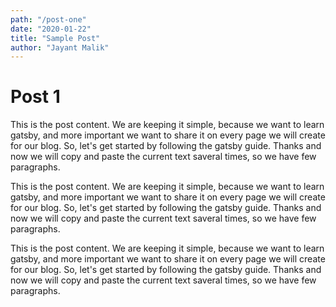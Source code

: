 ```yaml
---
path: "/post-one"
date: "2020-01-22"
title: "Sample Post"
author: "Jayant Malik"
---
```


# Post 1

This is the post content. We are keeping it simple, because we want to learn gatsby, and more important we want to share it on every page we will create for our blog. So, let's get started by following the gatsby guide. Thanks and now we will copy and paste the current text saveral times, so we have few paragraphs.

This is the post content. We are keeping it simple, because we want to learn gatsby, and more important we want to share it on every page we will create for our blog. So, let's get started by following the gatsby guide. Thanks and now we will copy and paste the current text saveral times, so we have few paragraphs.

This is the post content. We are keeping it simple, because we want to learn gatsby, and more important we want to share it on every page we will create for our blog. So, let's get started by following the gatsby guide. Thanks and now we will copy and paste the current text saveral times, so we have few paragraphs.
